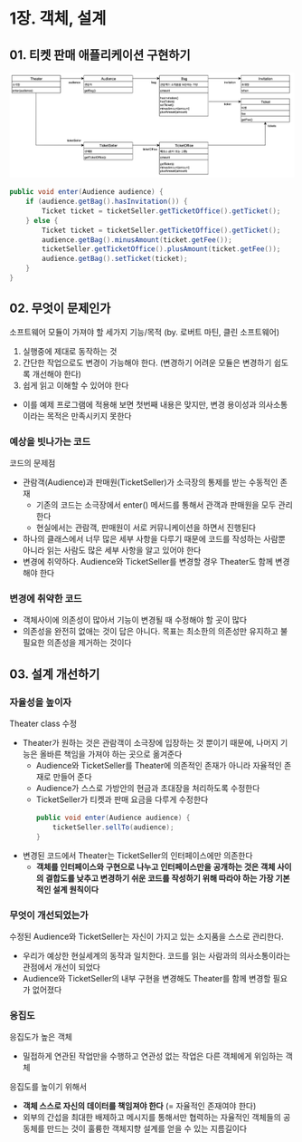 # 1장. 객체, 설계

## 01. 티켓 판매 애플리케이션 구현하기
![1-1](/Images/오브젝트/1-1.png)

~~~java
public void enter(Audience audience) {
    if (audience.getBag().hasInvitation()) {
        Ticket ticket = ticketSeller.getTicketOffice().getTicket();
    } else {
        Ticket ticket = ticketSeller.getTicketOffice().getTicket();
        audience.getBag().minusAmount(ticket.getFee());
        ticketSeller.getTicketOffice().plusAmount(ticket.getFee());
        audience.getBag().setTicket(ticket);
    }
}
~~~

## 02. 무엇이 문제인가
소프트웨어 모듈이 가져야 할 세가지 기능/목적 (by. 로버트 마틴, 클린 소프트웨어)
1. 실행중에 제대로 동작하는 것
2. 간단한 작업으로도 변경이 가능해야 한다. (변경하기 어려운 모듈은 변경하기 쉽도록 개선해야 한다)
3. 쉽게 읽고 이해할 수 있어야 한다
- 이를 예제 프로그램에 적용해 보면 첫번째 내용은 맞지만, 변경 용이성과 의사소통이라는 목적은 만족시키지 못한다

### 예상을 빗나가는 코드
코드의 문제점
- 관람객(Audience)과 판매원(TicketSeller)가 소극장의 통제를 받는 수동적인 존재
   - 기존의 코드는 소극장에서 enter() 메서드를 통해서 관객과 판매원을 모두 관리한다
   - 현실에서는 관람객, 판매원이 서로 커뮤니케이션을 하면서 진행된다
- 하나의 클래스에서 너무 많은 세부 사항을 다루기 때문에 코드를 작성하는 사람뿐 아니라 읽는 사람도 많은 세부 사항을 알고 있어야 한다
- 변경에 취약하다. Audience와 TicketSeller를 변경할 경우 Theater도 함께 변경해야 한다

### 변경에 취약한 코드
- 객체사이에 의존성이 많아서 기능이 변경될 때 수정해야 할 곳이 많다
- 의존성을 완전히 없애는 것이 답은 아니다. 목표는 최소한의 의존성만 유지하고 불필요한 의존성을 제거하는 것이다

## 03. 설계 개선하기
### 자율성을 높이자
Theater class 수정
- Theater가 원하는 것은 관람객이 소극장에 입장하는 것 뿐이기 때문에, 나머지 기능은 올바른 책임을 가져야 하는 곳으로 옮겨준다
   - Audience와 TicketSeller를 Theater에 의존적인 존재가 아니라 자율적인 존재로 만들어 준다
   - Audience가 스스로 가방안의 현금과 초대장을 처리하도록 수정한다
   - TicketSeller가 티켓과 판매 요금을 다루게 수정한다
        ~~~java
        public void enter(Audience audience) {
            ticketSeller.sellTo(audience);
        }
        ~~~
- 변경된 코드에서 Theater는 TicketSeller의 인터페이스에만 의존한다
   - __객체를 인터페이스와 구현으로 나누고 인터페이스만을 공개하는 것은 객체 사이의 결합도를 낮추고 변경하기 쉬운 코드를 작성하기 위해 따라야 하는 가장 기본적인 설계 원칙이다__

### 무엇이 개선되었는가
수정된 Audience와 TicketSeller는 자신이 가지고 있는 소지품을 스스로 관리한다.
- 우리가 예상한 현실세계의 동작과 일치한다. 코드를 읽는 사람과의 의사소통이라는 관점에서 개선이 되었다
- Audience와 TicketSeller의 내부 구현을 변경해도 Theater를 함께 변경할 필요가 없어졌다

### 응집도
응집도가 높은 객체
- 밀접하게 연관된 작업만을 수행하고 연관성 없는 작업은 다른 객체에게 위임하는 객체

응집도를 높이기 위해서
- __객체 스스로 자신의 데이터를 책임져야 한다__ (= 자율적인 존재여야 한다)
- 외부의 간섭을 최대한 배제하고 메시지를 통해서만 협력하는 자율적인 객체들의 공동체를 만드는 것이 훌륭한 객체지향 설계를 얻을 수 있는 지름길이다


